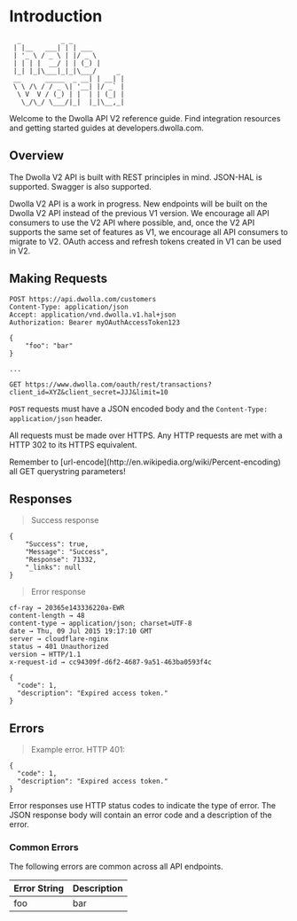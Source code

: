 # Introduction
```
  _          _ _             
 | |__   ___| | | ___        
 | '_ \ / _ \ | |/ _ \       
 | | | |  __/ | | (_) |      
 |_| |_|\___|_|_|\___/     _ 
 __      _____  _ __| | __| |
 \ \ /\ / / _ \| '__| |/ _` |
  \ V  V / (_) | |  | | (_| |
   \_/\_/ \___/|_|  |_|\__,_|

```

Welcome to the Dwolla API V2 reference guide.  Find integration resources and getting started guides at developers.dwolla.com.

## Overview

The Dwolla V2 API is built with REST principles in mind.  JSON-HAL is supported.  Swagger is also supported.

Dwolla V2 API is a work in progress.  New endpoints will be built on the Dwolla V2 API instead of the previous V1 version.  We encourage all API consumers to use the V2 API where possible, and, once the V2 API supports the same set of features as V1, we encourage all API consumers to migrate to V2.  OAuth access and refresh tokens created in V1 can be used in V2.

## Making Requests

```shell
POST https://api.dwolla.com/customers
Content-Type: application/json
Accept: application/vnd.dwolla.v1.hal+json
Authorization: Bearer myOAuthAccessToken123

{
	"foo": "bar"
}
```

```shell
...

GET https://www.dwolla.com/oauth/rest/transactions?client_id=XYZ&client_secret=JJJ&limit=10
```

`POST` requests must have a JSON encoded body and the 
`Content-Type: application/json` header.

All requests must be made over HTTPS.  Any HTTP requests are met with a HTTP 302 to its HTTPS equivalent.

<aside class="notice">
Remember to [url-encode](http://en.wikipedia.org/wiki/Percent-encoding) all GET querystring parameters!
</aside>

## Responses

> Success response

```shell
{
    "Success": true,
    "Message": "Success",
    "Response": 71332,
    "_links": null
}
```

> Error response

```shell
cf-ray → 20365e143336220a-EWR
content-length → 48
content-type → application/json; charset=UTF-8
date → Thu, 09 Jul 2015 19:17:10 GMT
server → cloudflare-nginx
status → 401 Unauthorized
version → HTTP/1.1
x-request-id → cc94309f-d6f2-4687-9a51-463ba0593f4c

{
  "code": 1,
  "description": "Expired access token."
}
```

## Errors

> Example error.  HTTP 401:

```shell
{
  "code": 1,
  "description": "Expired access token."
}
```


Error responses use HTTP status codes to indicate the type of error.  The JSON response body will contain an error code and a description of the error.


### Common Errors
The following errors are common across all API endpoints.

| Error String | Description |
|--------------|-------------|
|foo | bar
